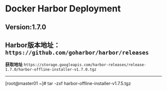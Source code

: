 # Docker Harbor Deployment
## Version:**1.7.0**
## **Harbor**版本地址：`https://github.com/goharbor/harbor/releases`
**获取地址** `https://storage.googleapis.com/harbor-releases/release-1.7.0/harbor-offline-installer-v1.7.0.tgz`
****
[root@master01 ~]# tar -zxf harbor-offline-installer-v1.7.5.tgz

